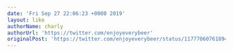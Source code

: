 ```yaml
---
date: 'Fri Sep 27 22:06:23 +0000 2019'
layout: like
authorName: charly
authorUrl: 'https://twitter.com/enjoyeverybeer'
originalPost: 'https://twitter.com/enjoyeverybeer/status/1177706076189462529'
---
```

